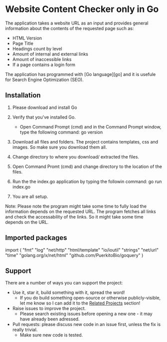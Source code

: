 # Website Content Checker only in Go


The application takes a website URL as an input and provides general information about the contents of the requested page such as:
- HTML Version
- Page Title
- Headings count by level
- Amount of internal and external links
- Amount of inaccessible links
- If a page contains a login form

The application has programmed with [Go language][go] and it is usefule for Search Engine Optimization (SEO). 

## Installation

1. Please download and install Go
2. Verify that you've installed Go. 
	- Open Command Prompt (cmd) and in the Command Prompt window, type the following command:
		go version
		
3. Download all files and folders. The project contains templates, css and images. So make sure you download them all.

4. Change directory to where you download/ extracted the files.

5. Open Command Promt (cmd) and change directory to the location of the files.

6. Run the the index.go application by typing the followin command:
	go run index.go
	
7. You are all setup.


Note: Please note the program might take some time to fully load the information depends on the requested URL. The program fetches all links and check the accessability of the links. So it might take some time depends on the URL.


## Imported packages

import (
		"fmt"
		"log"
		"net/http"
		"html/template"
		"io/ioutil"
		"strings"
		"net/url"
		"time"
		"golang.org/x/net/html"
    	"github.com/PuerkitoBio/goquery"
		)



## Support

There are a number of ways you can support the project:

* Use it, star it, build something with it, spread the word!
  - If you do build something open-source or otherwise publicly-visible, let me know so I can add it to the [Related Projects](#related-projects) section!
* Raise issues to improve the project.
  - Please search existing issues before opening a new one - it may have already been adressed.
* Pull requests: please discuss new code in an issue first, unless the fix is really trivial.
  - Make sure new code is tested.
